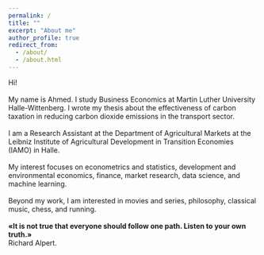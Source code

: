 ```yaml
---
permalink: /
title: ""
excerpt: "About me"
author_profile: true
redirect_from: 
  - /about/
  - /about.html
---
```


Hi! <br>
<br>
My name is Ahmed. I study Business Economics at Martin Luther University Halle-Wittenberg. I wrote my thesis about the effectiveness of carbon taxation in reducing carbon dioxide emissions in the transport sector. <br>
<br>
I am a Research Assistant at the Department of Agricultural Markets at the Leibniz Institute of Agricultural Development in Transition Economies (IAMO) in Halle. <br>
<br>
My interest focuses on econometrics and statistics, development and environmental economics, finance, market research, data science, and machine learning. <br>
<br>
Beyond my work, I am interested in movies and series, philosophy, classical music, chess, and running. <br>
<br>
**«It is not true that everyone should follow one path. Listen to your own truth.»** <br>
Richard Alpert.

